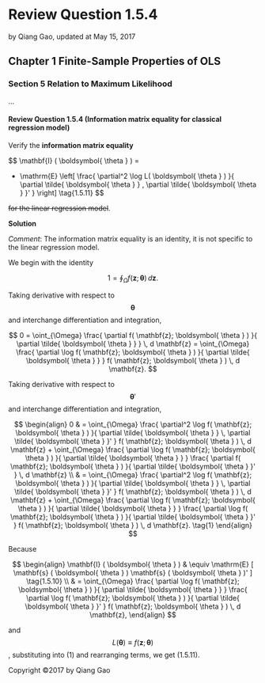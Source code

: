 # Review Question 1.5.4

by Qiang Gao, updated at May 15, 2017

## Chapter 1 Finite-Sample Properties of OLS

### Section 5 Relation to Maximum Likelihood

...

#### Review Question 1.5.4 \(Information matrix equality for classical regression model\)

Verify the **information matrix equality**

$$
\mathbf{I} ( \boldsymbol{ \theta } ) =
- \mathrm{E} \left[
\frac{ \partial^2 \log L( \boldsymbol{ \theta } ) }{ \partial \tilde{ \boldsymbol{ \theta } } \, \partial \tilde{ \boldsymbol{ \theta } }' }
\right]
\tag{1.5.11}
$$

~~for the linear regression model~~.

**Solution**

_Comment_: The information matrix equality is an identity, it is not specific to the linear regression model.

We begin with the identity

$$
1 = \oint_{ \Omega } f( \mathbf{z} ; \boldsymbol{ \theta } ) \, d \mathbf{z}.
$$

Taking derivative with respect to $$\boldsymbol{ \theta }$$ and interchange differentiation and integration,

$$
0 = \oint_{\Omega} \frac{ \partial f( \mathbf{z}; \boldsymbol{ \theta } ) }{ \partial \tilde{ \boldsymbol{ \theta } } } \, d \mathbf{z} =
\oint_{\Omega} \frac{ \partial \log f( \mathbf{z}; \boldsymbol{ \theta } ) }{ \partial \tilde{ \boldsymbol{ \theta } } } f( \mathbf{z}; \boldsymbol{ \theta } ) \, d \mathbf{z}.
$$

Taking derivative with respect to $$\boldsymbol{ \theta }'$$ and interchange differentiation and integration,

$$
\begin{align}
0 & = \oint_{\Omega} \frac{ \partial^2 \log f( \mathbf{z}; \boldsymbol{ \theta } ) }{ \partial \tilde{ \boldsymbol{ \theta } } \, \partial \tilde{ \boldsymbol{ \theta } }' } f( \mathbf{z}; \boldsymbol{ \theta } ) \, d \mathbf{z} +
\oint_{\Omega} \frac{ \partial \log f( \mathbf{z}; \boldsymbol{ \theta } ) }{ \partial \tilde{ \boldsymbol{ \theta } } }
\frac{ \partial f( \mathbf{z}; \boldsymbol{ \theta } ) }{ \partial \tilde{ \boldsymbol{ \theta } }' } \, d \mathbf{z}
\\ & =
\oint_{\Omega} \frac{ \partial^2 \log f( \mathbf{z}; \boldsymbol{ \theta } ) }{ \partial \tilde{ \boldsymbol{ \theta } } \, \partial \tilde{ \boldsymbol{ \theta } }' } f( \mathbf{z}; \boldsymbol{ \theta } ) \, d \mathbf{z} +
\oint_{\Omega} \frac{ \partial \log f( \mathbf{z}; \boldsymbol{ \theta } ) }{ \partial \tilde{ \boldsymbol{ \theta } } }
\frac{ \partial \log f( \mathbf{z}; \boldsymbol{ \theta } ) }{ \partial \tilde{ \boldsymbol{ \theta } }' } f( \mathbf{z}; \boldsymbol{ \theta } ) \, d \mathbf{z}.
\tag{1}
\end{align}
$$

Because

$$
\begin{align}
\mathbf{I} ( \boldsymbol{ \theta } ) & \equiv
\mathrm{E} [ \mathbf{s} ( \boldsymbol{ \theta } ) \mathbf{s} ( \boldsymbol{ \theta } )' ]
\tag{1.5.10}
\\ & =
\oint_{\Omega} \frac{ \partial \log f( \mathbf{z}; \boldsymbol{ \theta } ) }{ \partial \tilde{ \boldsymbol{ \theta } } }
\frac{ \partial \log f( \mathbf{z}; \boldsymbol{ \theta } ) }{ \partial \tilde{ \boldsymbol{ \theta } }' } f( \mathbf{z}; \boldsymbol{ \theta } ) \, d \mathbf{z},
\end{align}
$$

and $$L( \boldsymbol{ \theta } ) \equiv f( \mathbf{z}; \boldsymbol{ \theta } )$$, substituting into \(1\) and rearranging terms, we get \(1.5.11\).

Copyright ©2017 by Qiang Gao

